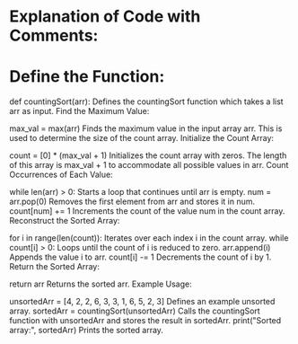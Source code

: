 # Explanation of Code with Comments:
# Define the Function:

def countingSort(arr):
Defines the countingSort function which takes a list arr as input.
Find the Maximum Value:

max_val = max(arr)
Finds the maximum value in the input array arr. This is used to determine the size of the count array.
Initialize the Count Array:

count = [0] * (max_val + 1)
Initializes the count array with zeros. The length of this array is max_val + 1 to accommodate all possible values in arr.
Count Occurrences of Each Value:

while len(arr) > 0:
Starts a loop that continues until arr is empty.
num = arr.pop(0)
Removes the first element from arr and stores it in num.
count[num] += 1
Increments the count of the value num in the count array.
Reconstruct the Sorted Array:

for i in range(len(count)):
Iterates over each index i in the count array.
while count[i] > 0:
Loops until the count of i is reduced to zero.
arr.append(i)
Appends the value i to arr.
count[i] -= 1
Decrements the count of i by 1.
Return the Sorted Array:

return arr
Returns the sorted arr.
Example Usage:

unsortedArr = [4, 2, 2, 6, 3, 3, 1, 6, 5, 2, 3]
Defines an example unsorted array.
sortedArr = countingSort(unsortedArr)
Calls the countingSort function with unsortedArr and stores the result in sortedArr.
print("Sorted array:", sortedArr)
Prints the sorted array.
